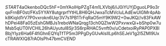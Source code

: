 $START$4aOkenboDQc5hF+0mYAoIHpPZgT4m1LXVbj6/iJ0iYUYjDguoLP9o3rqxFrnBF0st/FKs5YYAY8utgrprfYtHL8H6QHJwxaTcMVcluLAdEwUlGMr4pAbk8KiqId1rV7P0vxrokn6Uqr3V7s1PB1TrFqRaO5mY9K9W2+0wJKQ//v83FkAWhDPei48Fa05zEshGMBJs1reboWNaQrqg13ch0QZlwW2PxvwxQi+bShp0w7uMsb5qUT0IVCHlL26hAUyutuI8Sjr3S6rpRHAC5vnft0v/uCdetxoiRyPAP0PX8lBbjYIyz6Ha6F4fiGhnEQYqTfTP5m3PPgDyGUvAlsIILp6hSEJeV1g2l5ZMI9UxcTRAWXIQ87rAOIsPh47bmCV$END$